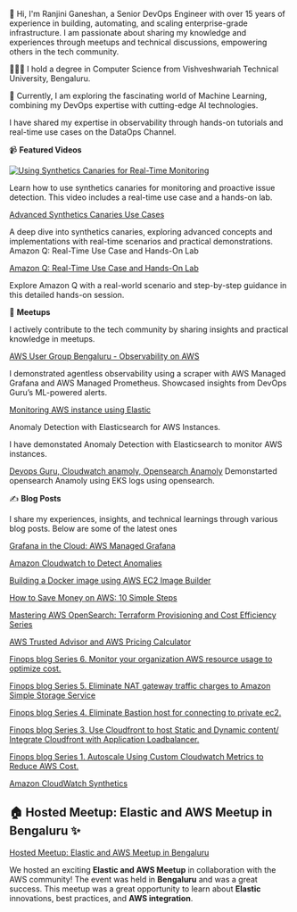 👩 Hi, I'm Ranjini Ganeshan, a Senior DevOps Engineer with over 15 years of experience in building, automating, and scaling enterprise-grade infrastructure. I am passionate about sharing my knowledge and experiences through meetups and technical discussions, empowering others in the tech community.

👩🏻‍🎓 I hold a degree in Computer Science from Vishveshwariah Technical University, Bengaluru.

💭 Currently, I am exploring the fascinating world of Machine Learning, combining my DevOps expertise with cutting-edge AI technologies.

I have shared my expertise in observability through hands-on tutorials and real-time use cases on the DataOps Channel.

📹 **Featured Videos**

[![Using Synthetics Canaries for Real-Time Monitoring](https://img.youtube.com/vi/0aGuvg0kxSM/maxresdefault.jpg)](https://www.youtube.com/watch?v=0aGuvg0kxSM&t=266s)
   
Learn how to use synthetics canaries for monitoring and proactive issue detection. This video includes a real-time use case and a hands-on lab.

[Advanced Synthetics Canaries Use Cases](https://www.youtube.com/watch?v=bNgdGGRodZI&t=69s)

A deep dive into synthetics canaries, exploring advanced concepts and implementations with real-time scenarios and practical demonstrations.
Amazon Q: Real-Time Use Case and Hands-On Lab

[Amazon Q: Real-Time Use Case and Hands-On Lab](https://www.youtube.com/watch?v=LbOojGStIi4&t=805s) 

Explore Amazon Q with a real-world scenario and step-by-step guidance in this detailed hands-on session.

🎤 **Meetups**

I actively contribute to the tech community by sharing insights and practical knowledge in meetups.

[AWS User Group Bengaluru - Observability on AWS](https://www.linkedin.com/posts/ranjinig_aws-aws-observability-activity-7260232005198438401-jip5?utm_source=share&utm_medium=member_desktop)

 I demonstrated agentless observability using a scraper with AWS Managed Grafana and AWS Managed Prometheus.
Showcased insights from DevOps Guru’s ML-powered alerts. 

[Monitoring AWS instance using Elastic](https://www.linkedin.com/posts/ranjinig_elastic-security-ranjinitechninja-activity-7205596946210713600-EmRd?utm_source=share&utm_medium=member_desktop)

Anomaly Detection with Elasticsearch for AWS Instances. 

I have demonstated Anomaly Detection with Elasticsearch to monitor AWS instances.

[Devops Guru, Cloudwatch anamoly, Opensearch Anamoly](https://www.linkedin.com/posts/1point21gws_stayaheadwith121gws-devops-devsecops-activity-7202282354562785280-llup?utm_source=share&utm_medium=member_desktop)
Demonstarted opensearch Anamoly using EKS logs using opensearch.


✍️ **Blog Posts**

I share my experiences, insights, and technical learnings through various blog posts. Below are some of the latest ones

[Grafana in the Cloud: AWS Managed Grafana](https://medium.com/@ranjiniganeshan/grafana-in-the-cloud-aws-managed-grafana-9c530539a448)

[Amazon Cloudwatch to Detect Anomalies](https://medium.com/@ranjiniganeshan/amazon-cloudwatch-to-detect-anomalies-060f1ecfdb84)

[Building a Docker image using AWS EC2 Image Builder](https://medium.com/@ranjiniganeshan/building-a-docker-image-using-aws-ec2-image-builder-704e5211e736)

[How to Save Money on AWS: 10 Simple Steps](https://medium.com/@ranjiniganeshan/how-to-save-money-on-aws-10-simple-steps-85adb740bbf5)

[Mastering AWS OpenSearch: Terraform Provisioning and Cost Efficiency Series](https://medium.com/@ranjiniganeshan/aws-opensearch-series-69b383dc7a46)

[AWS Trusted Advisor and AWS Pricing Calculator](https://medium.com/@ranjiniganeshan/aws-trusted-advisor-and-aws-pricing-calculator-46828424b2a8)

[Finops blog Series 6. Monitor your organization AWS resource usage to optimize cost.](https://medium.com/cloudnloud/finops-blog-series-6-monitor-your-organization-aws-resource-usage-to-optimize-cost-c045ed28c99f)

[Finops blog Series 5. Eliminate NAT gateway traffic charges to Amazon Simple Storage Service](https://medium.com/@ranjiniganeshan/finops-blog-series-5-eliminate-nat-gateway-charges-traffic-to-amazon-simple-storage-service-e49654586c02)

[Finops blog Series 4. Eliminate Bastion host for connecting to private ec2.](https://medium.com/cloudnloud/finops-blog-series-4-eliminate-bastion-host-for-connecting-to-private-ec2-cb24eab079cb)

[Finops blog Series 3. Use Cloudfront to host Static and Dynamic content/ Integrate Cloudfront with Application Loadbalancer.](https://medium.com/cloudnloud/finops-blog-series-3-6cd6fec07fef)

[Finops blog Series 1. Autoscale Using Custom Cloudwatch Metrics to Reduce AWS Cost.](https://medium.com/cloudnloud/finops-blog-series-1-autoscale-using-custom-cloudwatch-metrics-to-reduce-aws-cost-472d880f315b)

[Amazon CloudWatch Synthetics](https://medium.com/@ranjiniganeshan/amazon-cloudwatch-synthetics-17e1a0b7bc1f)


## 🏠 Hosted Meetup: Elastic and AWS Meetup in Bengaluru ✨

 [Hosted Meetup: Elastic and AWS Meetup in Bengaluru](https://www.linkedin.com/posts/ranjinig_elastic-aws-ug-bengaluru-september-meetup-activity-7234215314316517376-dQxx?utm_source=share&utm_medium=member_desktop)

We hosted an exciting **Elastic and AWS Meetup** in collaboration with the AWS community! The event was held in **Bengaluru** and was a great success.
This meetup was a great opportunity to learn about **Elastic** innovations, best practices, and **AWS integration**.














